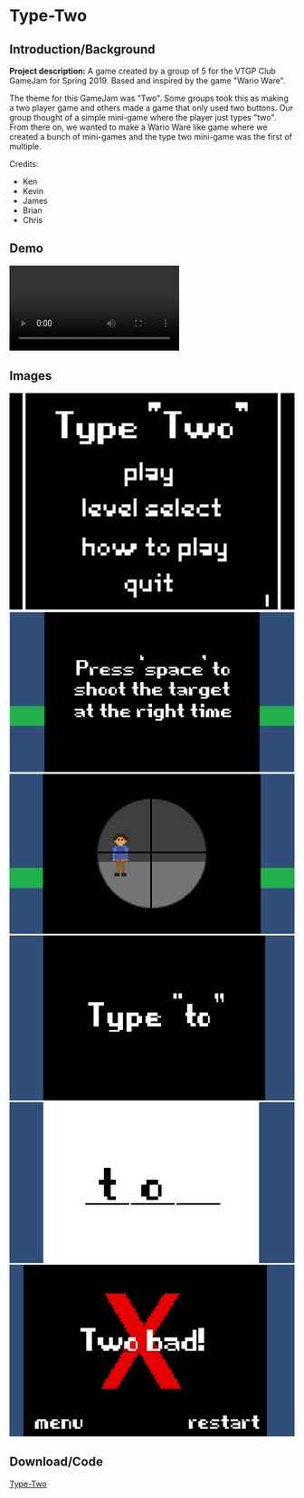 # Type-Two


## Introduction/Background
**Project description:** A game created by a group of 5 for the VTGP Club GameJam for Spring 2019. Based and inspired by the game "Wario Ware".

The theme for this GameJam was "Two". Some groups took this as making a two player game and others made a game that only used two buttons. Our group thought of a simple mini-game where the player just types "two". From there on, we wanted to make a Wario Ware like game where we created a bunch of mini-games and the type two mini-game was the first of multiple.

Credits:

- Ken
- Kevin
- James
- Brian
- Chris

## Demo

<video src="https://user-images.githubusercontent.com/71103676/146651407-b6dde4c0-e67b-4968-895c-7de710e3fff3.mp4" controls="controls" style="max-width: 730px;">
</video>





## Images


<img src="images/Type-Two/Title_Screen.PNG"/>

<img src="images/Type-Two/Sniper_Minigame_Prompt.PNG"/>

<img src="images/Type-Two/Sniper_Minigame_Game.PNG"/>

<img src="images/Type-Two/Type_To_Prompt.PNG"/>

<img src="images/Type-Two/Type_To_Game.PNG"/>

<img src="images/Type-Two/Game_Over_Screen.PNG"/> 


## Download/Code

[Type-Two](/Type-Two-Game/typetwofinal.zip)

